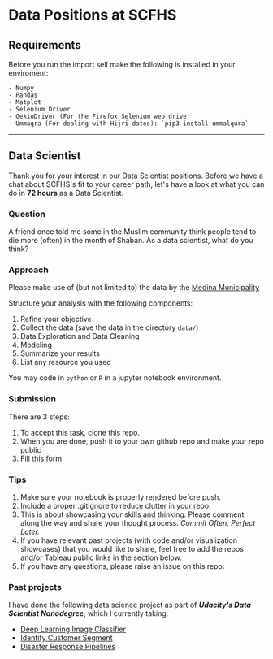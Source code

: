 # Data Positions at SCFHS

## Requirements
Before you run the import sell make the following is installed in your enviroment:
    
    - Numpy
    - Pandas
    - Matplot
    - Selenium Driver
    - GekioDriver (For the Firefox Selenium web driver
    - Ummaqra (For dealing with Hijri dates): `pip3 install ummalqura`
-------------

## Data Scientist

Thank you for your interest in our Data Scientist positions. Before we have a chat about SCFHS's fit to your career path, let's have a look at what you can do in **72 hours** as a Data Scientist.

### Question

A friend once told me some in the Muslim community think people tend to die more (often) in the month of Shaban. As a data scientist, what do you think?

### Approach

Please make use of (but not limited to) the data by the [Medina Municipality](https://services.amana-md.gov.sa/eservicesite/Inq/DeathInquiry.aspx)

Structure your analysis with the following components:

1. Refine your objective
2. Collect the data (save the data in the directory `data/`)
3. Data Exploration and Data Cleaning
4. Modeling
5. Summarize your results
6. List any resource you used

You may code in `python` or `R` in a jupyter notebook environment.

### Submission

There are 3 steps:

1. To accept this task, clone this repo.
2. When you are done, push it to your own github repo and make your repo public
3. Fill [this form](https://forms.gle/dxtxxXuMLcv7QXNe8)

### Tips

1. Make sure your notebook is properly rendered before push.
2. Include a proper .gitignore to reduce clutter in your repo.
3. This is about showcasing your skills and thinking. Please comment along the way and share your thought process. *Commit Often, Perfect Later.*
4. If you have relevant past projects (with code and/or visualization showcases) that you would like to share, feel free to add the repos and/or Tableau public links in the section below.
5. If you have any questions, please raise an issue on this repo.

### Past projects
I have done the following data science project as part of ***Udacity's Data Scientist Nanodegree***, which I currently taking:
 - [Deep Learning Image Classifier](https://github.com/modywahab/udacity-dsnd-project_2-deep-learning-image-classifier)
 - [Identify Customer Segment](https://github.com/modywahab/udacity-dsnd-project_3-identify-customer-segments)
 - [Disaster Response Pipelines](https://github.com/modywahab/udacity-dsnd-project_5-disaster-response-pipeline)

